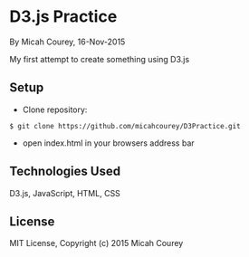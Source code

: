 D3.js Practice
==============

By Micah Courey, 16-Nov-2015

My first attempt to create something using D3.js

Setup
----------
* Clone repository:
```console
$ git clone https://github.com/micahcourey/D3Practice.git
```
* open index.html in your browsers address bar

Technologies Used
----------
D3.js, JavaScript, HTML, CSS

License
----------
MIT License, Copyright (c) 2015 Micah Courey
